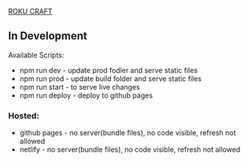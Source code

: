 [ROKU CRAFT](https://amitkumar70512.github.io/RokuCraft/)

## In Development
Available Scripts: 
- npm run dev - update prod fodler and serve static files
- npm run prod - update build folder and serve static files
- npm run start - to serve live changes
- npm run deploy - deploy to github pages

### Hosted:
- github pages - no server(bundle files), no code visible, refresh not allowed
- netlify - no server(bundle files), no code visible, refresh not allowed